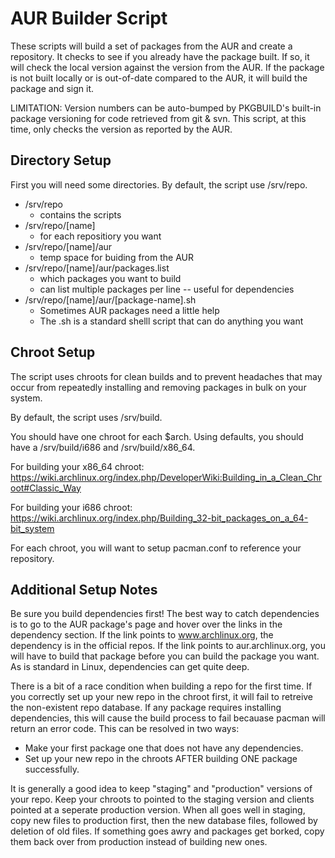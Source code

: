 AUR Builder Script
==================

These scripts will build a set of packages from the AUR and create a
repository.  It checks to see if you already have the package built.
If so, it will check the local version against the version from the AUR.
If the package is not built locally or is out-of-date compared to the AUR,
it will build the package and sign it.

LIMITATION: Version numbers can be auto-bumped by PKGBUILD's built-in
package versioning for code retrieved from git & svn.  This script, at
this time, only checks the version as reported by the AUR.

Directory Setup
---------------

First you will need some directories.
By default, the script use /srv/repo.

* /srv/repo
  - contains the scripts
* /srv/repo/[name]
  - for each repositiory you want
* /srv/repo/[name]/aur
  - temp space for buiding from the AUR
* /srv/repo/[name]/aur/packages.list
  - which packages you want to build
  - can list multiple packages per line -- useful for dependencies
* /srv/repo/[name]/aur/[package-name].sh
  - Sometimes AUR packages need a little help
  - The .sh is a standard shelll script that can do anything you want 

Chroot Setup
------------

The script uses chroots for clean builds and to prevent headaches that may 
occur from repeatedly installing and removing packages in bulk on your system.

By default, the script uses /srv/build.

You should have one chroot for each $arch.
Using defaults, you should have a /srv/build/i686 and /srv/build/x86_64.

For building your x86_64 chroot:
https://wiki.archlinux.org/index.php/DeveloperWiki:Building_in_a_Clean_Chroot#Classic_Way

For building your i686 chroot:
https://wiki.archlinux.org/index.php/Building_32-bit_packages_on_a_64-bit_system

For each chroot, you will want to setup pacman.conf to reference your repository.

Additional Setup Notes
----------------------

Be sure you build dependencies first!  The best way to catch dependencies is to go to the AUR package's page and hover over the links in the dependency section.  If the link points to www.archlinux.org, the dependency is in the official repos.  If the link points to aur.archlinux.org, you will have to build that package before you can build the package you want.  As is standard in Linux, dependencies can get quite deep.

There is a bit of a race condition when building a repo for the first time.  If you correctly set up your new repo in the chroot first, it will fail to retreive the non-existent repo database.  If any package requires installing dependencies, this will cause the build process to fail becauase pacman will return an error code.  This can be resolved in two ways:

* Make your first package one that does not have any dependencies.
* Set up your new repo in the chroots AFTER building ONE package successfully.

It is generally a good idea to keep "staging" and "production" versions of your repo.  Keep your chroots to pointed to the staging version and clients pointed at a seperate production version.  When all goes well in staging, copy new files to production first, then the new database files, followed by deletion of old files.  If something goes awry and packages get borked, copy them back over from production instead of building new ones.

